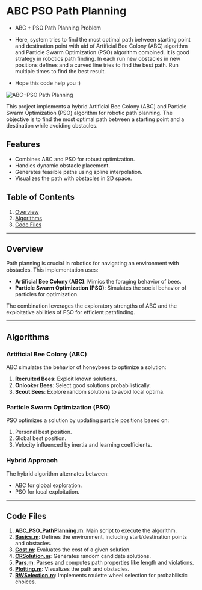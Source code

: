# ABC PSO Path Planning
- ABC + PSO Path Planning Problem
- Here, system tries to find the most optimal path between starting point and destination point with aid of Artificial Bee Colony (ABC) algorithm and Particle Swarm Optimization (PSO) algorithm combined. It is good strategy in robotics path finding. In each run new obstacles in new positions defines and a curved line tries to find the best path. Run multiple times to find the best result. 





- Hope this code help you :)

![ABC+PSO Path Planning](https://user-images.githubusercontent.com/11339420/151452025-793a0df1-524e-404f-83fb-fddcbc43ad22.gif)



This project implements a hybrid Artificial Bee Colony (ABC) and Particle Swarm Optimization (PSO) algorithm for robotic path planning. The objective is to find the most optimal path between a starting point and a destination while avoiding obstacles.

## Features
- Combines ABC and PSO for robust optimization.
- Handles dynamic obstacle placement.
- Generates feasible paths using spline interpolation.
- Visualizes the path with obstacles in 2D space.

## Table of Contents
1. [Overview](#overview)
2. [Algorithms](#algorithms)
3. [Code Files](#code-files)


---

## Overview
Path planning is crucial in robotics for navigating an environment with obstacles. This implementation uses:
- **Artificial Bee Colony (ABC)**: Mimics the foraging behavior of bees.
- **Particle Swarm Optimization (PSO)**: Simulates the social behavior of particles for optimization.

The combination leverages the exploratory strengths of ABC and the exploitative abilities of PSO for efficient pathfinding.

---

## Algorithms

### Artificial Bee Colony (ABC)
ABC simulates the behavior of honeybees to optimize a solution:
1. **Recruited Bees**: Exploit known solutions.
2. **Onlooker Bees**: Select good solutions probabilistically.
3. **Scout Bees**: Explore random solutions to avoid local optima.

### Particle Swarm Optimization (PSO)
PSO optimizes a solution by updating particle positions based on:
1. Personal best position.
2. Global best position.
3. Velocity influenced by inertia and learning coefficients.

### Hybrid Approach
The hybrid algorithm alternates between:
- ABC for global exploration.
- PSO for local exploitation.

---

## Code Files
1. **[ABC_PSO_PathPlanning.m](./ABC_PSO_PathPlanning.m)**: Main script to execute the algorithm.
2. **[Basics.m](./Basics.m)**: Defines the environment, including start/destination points and obstacles.
3. **[Cost.m](./Cost.m)**: Evaluates the cost of a given solution.
4. **[CRSolution.m](./CRSolution.m)**: Generates random candidate solutions.
5. **[Pars.m](./Pars.m)**: Parses and computes path properties like length and violations.
6. **[Plotting.m](./Plotting.m)**: Visualizes the path and obstacles.
7. **[RWSelection.m](./RWSelection.m)**: Implements roulette wheel selection for probabilistic choices.


